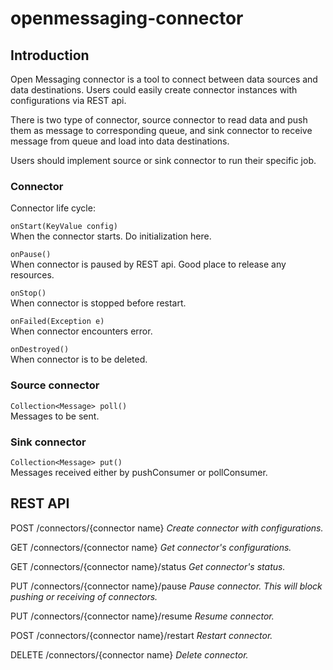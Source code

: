# openmessaging-connector

## Introduction
Open Messaging connector is a tool to connect between data sources and data destinations. Users could easily create connector instances with configurations via REST api.

There is two type of connector, source connector to read data and push them as message to corresponding queue, and sink connector to receive message from queue and load into data destinations.

Users should implement source or sink connector to run their specific job.

### Connector

Connector life cycle:

`onStart(KeyValue config)`
<br>When the connector starts. Do initialization here.
        

`onPause()`
<br>When connector is paused by REST api. Good place to release any resources.

`onStop()`
<br>When connector is stopped before restart.

`onFailed(Exception e)`
<br>When connector encounters error.

`onDestroyed()` 
<br>When connector is to be deleted.

### Source connector
`Collection<Message> poll()`
<br>Messages to be sent.

### Sink connector
`Collection<Message> put()`
<br>Messages received either by pushConsumer or pollConsumer.


## REST API

POST /connectors/{connector name}
*Create connector with configurations.*

GET /connectors/{connector name}
*Get connector's configurations.*

GET /connectors/{connector name}/status
*Get connector's status.*

PUT /connectors/{connector name}/pause
*Pause connector. This will block pushing or receiving of connectors.*

PUT /connectors/{connector name}/resume
*Resume connector.*

POST /connectors/{connector name}/restart
*Restart connector.*
   
DELETE /connectors/{connector name}
*Delete connector.*

